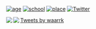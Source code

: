 [![age](https://img.shields.io/badge/age-19-red)](LICENSE)
[![school](https://img.shields.io/badge/school-kosen-green)](LICENSE)
[![place](https://img.shields.io/badge/place-nagaoka-yellow)](LICENSE)
[![Twitter](https://img.shields.io/badge/twitter-waarrk-blue)](https://twitter.com/waarrk)

<a href="https://github.com/anuraghazra/github-readme-stats">
  <img align="left" src="https://github-readme-stats.vercel.app/api?username=waarrk&count_private=true&show_icons=true" />
</a>
<a href="https://github.com/anuraghazra/github-readme-stats">
  <img align="left" src="https://github-readme-stats.vercel.app/api/top-langs/?username=waarrk" />
</a>

<a class="twitter-timeline" href="https://twitter.com/waarrk?ref_src=twsrc%5Etfw">Tweets by waarrk</a> <script async src="https://platform.twitter.com/widgets.js" charset="utf-8"></script>

<!--
**waarrk/waarrk** is a ✨ _special_ ✨ repository because its `README.md` (this file) appears on your GitHub profile.

Here are some ideas to get you started:

- 🔭 I’m currently working on ...
- 🌱 I’m currently learning ...
- 👯 I’m looking to collaborate on ...
- 🤔 I’m looking for help with ...
- 💬 Ask me about ...
- 📫 How to reach me: ...
- 😄 Pronouns: ...
- ⚡ Fun fact: ...
-->
